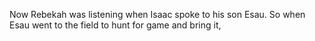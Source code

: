 Now Rebekah was listening when Isaac spoke to his son Esau. So when Esau went to the field to hunt for game and bring it,
